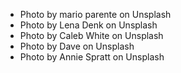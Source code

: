 * Photo by mario parente on Unsplash
* Photo by Lena Denk on Unsplash
* Photo by Caleb White on Unsplash
* Photo by Dave on Unsplash
* Photo by Annie Spratt on Unsplash
